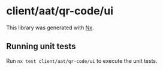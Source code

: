 # client/aat/qr-code/ui

This library was generated with [Nx](https://nx.dev).

## Running unit tests

Run `nx test client/aat/qr-code/ui` to execute the unit tests.
